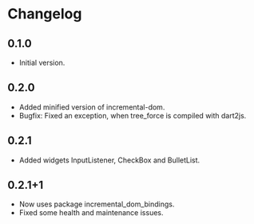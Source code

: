 # Changelog

## 0.1.0

- Initial version.

## 0.2.0

- Added minified version of incremental-dom.
- Bugfix: Fixed an exception, when tree_force is compiled with dart2js.

## 0.2.1

- Added widgets InputListener, CheckBox and BulletList.

## 0.2.1+1

- Now uses package incremental_dom_bindings.
- Fixed some health and maintenance issues.